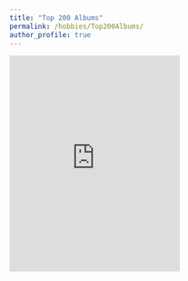 ```yaml
---
title: "Top 200 Albums"
permalink: /hobbies/Top200Albums/
author_profile: true
---
```


<iframe src="https://open.spotify.com/embed/playlist/66keuli18g0f8by7A6cAk9" width="300" height="380" frameborder="0" allowtransparency="true" allow="encrypted-media"></iframe>